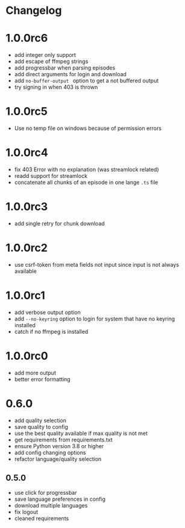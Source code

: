 # Changelog

# 1.0.0rc6
- add integer only support
- add escape of ffmpeg strings
- add progressbar when parsing episodes
- add direct arguments for login and download
- add `no-buffer-output ` option to get a not buffered output
- try signing in when 403 is thrown

# 1.0.0rc5
- Use no temp file on windows because of permission errors

# 1.0.0rc4
- fix 403 Error with no explanation (was streamlock related)
- readd support for streamlock
- concatenate all chunks of an episode in one lange `.ts` file

# 1.0.0rc3
- add single retry for chunk download

# 1.0.0rc2
- use csrf-token from meta fields not input since input is not always available

# 1.0.0rc1
- add verbose output option
- add `--no-keyring` option to login for system that have no keyring installed
- catch if no ffmpeg is installed

# 1.0.0rc0
- add more output
- better error formatting

# 0.6.0
- add quality selection
- save quality to config
- use the best quality available if max quality is not met
- get requirements from requirements.txt
- ensure Python version 3.8 or higher
- add config changing options
- refactor language/quality selection

## 0.5.0
- use click for progressbar
- save language preferences in config
- download multiple languages
- fix logout
- cleaned requirements
